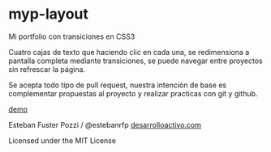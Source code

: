 
myp-layout
==========

Mi portfolio con transiciones en CSS3

Cuatro cajas de texto que haciendo clic en cada una, se redimensiona a pantalla completa mediante transiciones, se puede navegar entre proyectos sin refrescar la página.

Se acepta todo tipo de pull request, nuestra intención de base es complementar propuestas al proyecto y realizar practicas con git y github. 

[demo](https://estebanrfp.github.io/myp-layout)

Esteban Fuster Pozzi / @estebanrfp
[desarrolloactivo.com](https://desarrolloactivo.com)

Licensed under the MIT License